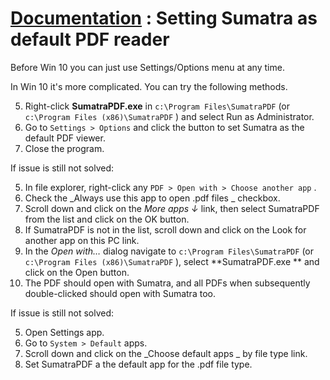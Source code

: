 # [Documentation](/docs/) : Setting Sumatra as default PDF reader

Before Win 10 you can just use Settings/Options menu at any time.

In Win 10 it's more complicated. You can try the following methods.

5. Right-click **SumatraPDF.exe** in `c:\Program Files\SumatraPDF` (or `c:\Program Files (x86)\SumatraPDF` ) and select Run as Administrator.
5. Go to `Settings > Options` and click the button to set Sumatra as the default PDF viewer.
5. Close the program.

If issue is still not solved:

5. In file explorer, right-click any `PDF > Open with > Choose another app` .
5. Check the _Always use this app to open .pdf files _ checkbox.
5. Scroll down and click on the _More apps ↓_ link, then select SumatraPDF from the list and click on the OK button.
5. If SumatraPDF is not in the list, scroll down and click on the Look for another app on this PC link.
5. In the _Open with…_ dialog navigate to `c:\Program Files\SumatraPDF` (or `c:\Program Files (x86)\SumatraPDF` ), select **SumatraPDF.exe ** and click on the Open button.
5. The PDF should open with Sumatra, and all PDFs when subsequently double-clicked should open with Sumatra too.

If issue is still not solved:

5. Open Settings app.
5. Go to `System > Default` apps.
5. Scroll down and click on the _Choose default apps _ by file type link.
5. Set SumatraPDF a the default app for the .pdf file type.